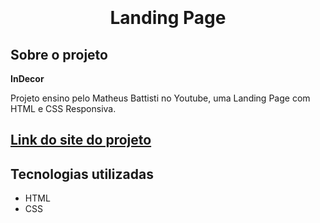 <h1 align="center">
  <img src="  " width="450px"/>
  <p>Landing Page</p>   
</h1>

<h2>Sobre o projeto</h2>

<p><strong>InDecor</strong></p>
<p>Projeto ensino pelo Matheus Battisti no Youtube, uma Landing Page com HTML e CSS Responsiva.</p>
  
  
<h2><a target="_blank" href="https://indecor.netlify.app/">Link do site do projeto</a></h2>

<h2>Tecnologias utilizadas</h2>

- HTML
- CSS







